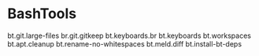 # BashTools
bt.git.large-files
br.git.gitkeep
bt.keyboards.br
bt.keyboards
bt.workspaces
bt.apt.cleanup
bt.rename-no-whitespaces
bt.meld.diff
bt.install-bt-deps

